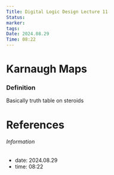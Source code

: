 ```yaml
---
Title: Digital Logic Design Lecture 11
Status: 
marker: 
tags: 
Date: 2024.08.29
Time: 08:22
---
```

# Karnaugh Maps
### Definition
Basically truth table on steroids
# References


###### Information
- date: 2024.08.29
- time: 08:22